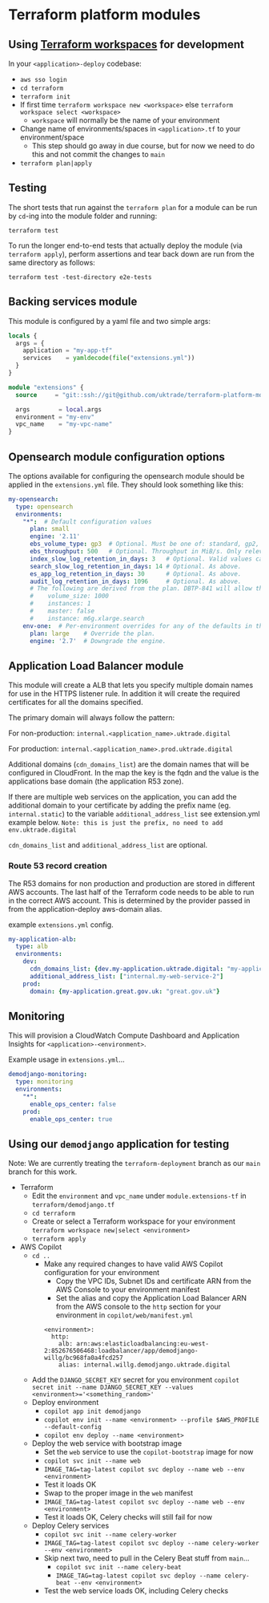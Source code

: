 # Terraform platform modules

## Using [Terraform workspaces](https://developer.hashicorp.com/terraform/language/state/workspaces) for development

In your `<application>-deploy` codebase:

- `aws sso login`
- `cd terraform`
- `terraform init`
- If first time `terraform workspace new <workspace>` else `terraform workspace select <workspace>`
  - `workspace` will normally be the name of your environment
- Change name of environments/spaces in `<application>.tf` to your environment/space
  - This step should go away in due course, but for now we need to do this and not commit the changes to `main`
- `terraform plan|apply`

## Testing

The short tests that run against the `terraform plan` for a module can be run by `cd`-ing into the module folder and running:

```shell
terraform test
```

To run the longer end-to-end tests that actually deploy the module (via `terraform apply`), perform assertions and tear back down are run from the 
same directory as follows:

```shell
terraform test -test-directory e2e-tests
```

## Backing services module

This module is configured by a yaml file and two simple args:

```terraform
locals {
  args = {
    application = "my-app-tf"
    services    = yamldecode(file("extensions.yml"))
  }
}

module "extensions" {
  source     = "git::ssh://git@github.com/uktrade/terraform-platform-modules.git//extensions?depth=1&ref=main"

  args        = local.args
  environment = "my-env"
  vpc_name    = "my-vpc-name"
}
```

## Opensearch module configuration options

The options available for configuring the opensearch module should be applied in the `extensions.yml` file. They 
should look something like this:

```yaml
my-opensearch:
  type: opensearch
  environments:
    "*":  # Default configuration values
      plan: small
      engine: '2.11'
      ebs_volume_type: gp3  # Optional. Must be one of: standard, gp2, gp3, io1, io2, sc1 or st1. Defaults to gp2.
      ebs_throughput: 500   # Optional. Throughput in MiB/s. Only relevant for volume type gp3. Defaults to 250 MiB/s.
      index_slow_log_retention_in_days: 3   # Optional. Valid values can be found here: https://registry.terraform.io/providers/hashicorp/aws/latest/docs/resources/cloudwatch_log_group#retention_in_days
      search_slow_log_retention_in_days: 14 # Optional. As above.
      es_app_log_retention_in_days: 30      # Optional. As above.
      audit_log_retention_in_days: 1096     # Optional. As above.
      # The following are derived from the plan. DBTP-841 will allow them to be overriden here.
      #    volume_size: 1000
      #    instances: 1
      #    master: false
      #    instance: m6g.xlarge.search
    env-one:  # Per-environment overrides for any of the defaults in the previous section
      plan: large    # Override the plan.
      engine: '2.7'  # Downgrade the engine.
```

## Application Load Balancer module

This module will create a ALB that lets you specify multiple domain names for use in the HTTPS listener rule.  In addition it will create the required certificates for all the domains specified.

The primary domain will always follow the pattern:

For non-production: `internal.<application_name>.uktrade.digital`

For production: `internal.<application_name>.prod.uktrade.digital`

Additional domains (`cdn_domains_list`) are the domain names that will be configured in CloudFront. In the map the key is the fqdn and the value is the applications base domain (the application R53 zone).  

If there are multiple web services on the application, you can add the additional domain to your certificate by adding the prefix name (eg. `internal.static`) to the variable `additional_address_list` see extension.yml example below.  `Note: this is just the prefix, no need to add env.uktrade.digital`

`cdn_domains_list` and `additional_address_list` are optional.

### Route 53 record creation

The R53 domains for non production and production are stored in different AWS accounts.  The last half of the Terraform code needs to be able to run in the correct AWS account.  This is determined by the provider passed in from the application-deploy aws-domain alias.

example `extensions.yml` config.

```yaml
my-application-alb:
  type: alb
  environments:
    dev: 
      cdn_domains_list: {dev.my-application.uktrade.digital: "my-application.uktrade.digital"} 
      additional_address_list: ["internal.my-web-service-2"]
    prod:
      domain: {my-application.great.gov.uk: "great.gov.uk"} 
```

## Monitoring

This will provision a CloudWatch Compute Dashboard and Application Insights for `<application>-<environment>`.

Example usage in `extensions.yml`...

```yaml
demodjango-monitoring:
  type: monitoring
  environments:
    "*":
      enable_ops_center: false
    prod:
      enable_ops_center: true
```

## Using our `demodjango` application for testing

Note: We are currently treating the `terraform-deployment` branch as our `main` branch for this work.

- Terraform
  - Edit the `environment` and `vpc_name` under `module.extensions-tf` in `terraform/demodjango.tf`
  - `cd terraform`
  - Create or select a Terraform workspace for your environment `terraform workspace new|select <environment>`
  - `terraform apply`
- AWS Copilot
  - `cd ..`
    - Make any required changes to have valid AWS Copilot configuration for your environment
      - Copy the VPC IDs, Subnet IDs and certificate ARN from the AWS Console to your environment manifest
      - Set the alias and copy the Application Load Balancer ARN from the AWS console to the `http` section for your environment in `copilot/web/manifest.yml`
      ```
      <environment>:
        http:
          alb: arn:aws:elasticloadbalancing:eu-west-2:852676506468:loadbalancer/app/demodjango-willg/bc968fa0a4fcd257
          alias: internal.willg.demodjango.uktrade.digital
      ```
  - Add the `DJANGO_SECRET_KEY` secret for you environment `copilot secret init --name DJANGO_SECRET_KEY --values <environment>='<something_random>'`
  - Deploy environment
    - `copilot app init demodjango`
    - `copilot env init --name <environment> --profile $AWS_PROFILE --default-config`
    - `copilot env deploy --name <environment>`
  - Deploy the web service with bootstrap image
    - Set the `web` service to use the `copilot-bootstrap` image for now
    - `copilot svc init --name web`
    - `IMAGE_TAG=tag-latest copilot svc deploy --name web --env <environment>`
    - Test it loads OK
    - Swap to the proper image in the `web` manifest
    - `IMAGE_TAG=tag-latest copilot svc deploy --name web --env <environment>`
    - Test it loads OK, Celery checks will still fail for now
  - Deploy Celery services
    - `copilot svc init --name celery-worker`
    - `IMAGE_TAG=tag-latest copilot svc deploy --name celery-worker --env <environment>`
    - Skip next two, need to pull in the Celery Beat stuff from `main`...
      - `copilot svc init --name celery-beat`
      - `IMAGE_TAG=tag-latest copilot svc deploy --name celery-beat --env <environment>`
    - Test the web service loads OK, including Celery checks
